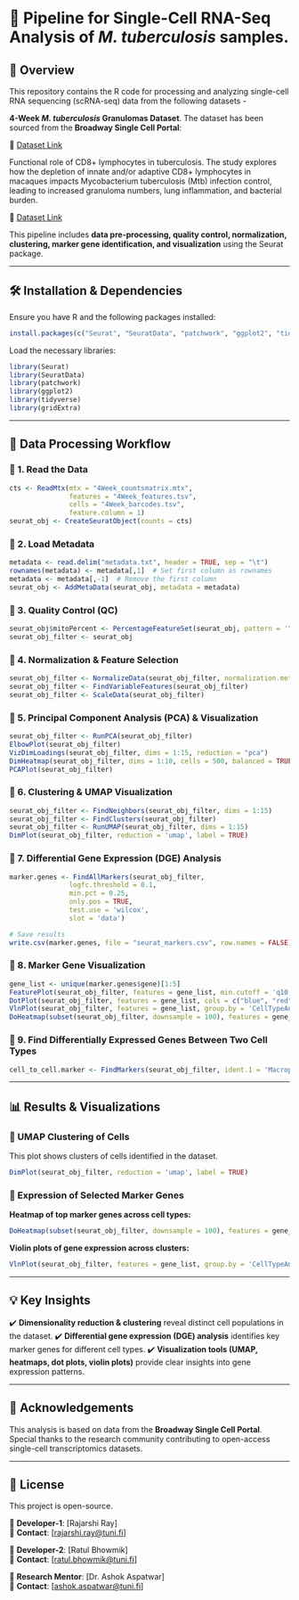 ﻿# 📌 Pipeline for Single-Cell RNA-Seq Analysis of *M. tuberculosis* samples.

## 🔬 Overview

This repository contains the R code for processing and analyzing single-cell RNA sequencing (scRNA-seq) data from the following datasets - 

**4-Week *****M. tuberculosis***** Granulomas Dataset**. The dataset has been sourced from the **Broadway Single Cell Portal**:

🔗 [Dataset Link](https://singlecell.broadinstitute.org/single_cell/study/SCP1749/cellular-ecology-of-m-tuberculosis-granulomas-4-week-dataset?cluster=4Week_ClusteringDF.csv\&spatialGroups=--\&annotation=donor_id--group--study\&subsample=all#study-visualize)

Functional role of CD8+ lymphocytes in tuberculosis. The study explores how the depletion of innate and/or adaptive CD8+ lymphocytes in macaques impacts Mycobacterium tuberculosis (Mtb) infection control, leading to increased granuloma numbers, lung inflammation, and bacterial burden.

🔗 [Dataset Link](https://singlecell.broadinstitute.org/single_cell/study/SCP642/cd8-lymphocytes-are-critical-for-early-control-of-tuberculosis-in-macaques#study-visualize)

This pipeline includes **data pre-processing, quality control, normalization, clustering, marker gene identification, and visualization** using the Seurat package.

---

## 🛠️ Installation & Dependencies

Ensure you have R and the following packages installed:

```r
install.packages(c("Seurat", "SeuratData", "patchwork", "ggplot2", "tidyverse", "gridExtra"))
```

Load the necessary libraries:

```r
library(Seurat)
library(SeuratData)
library(patchwork)
library(ggplot2)
library(tidyverse)
library(gridExtra)
```

---

## 📂 Data Processing Workflow

### 🔹 1. Read the Data

```r
cts <- ReadMtx(mtx = "4Week_countsmatrix.mtx",
               features = "4Week_features.tsv",
               cells = "4Week_barcodes.tsv",
               feature.column = 1)
seurat_obj <- CreateSeuratObject(counts = cts)
```

### 🔹 2. Load Metadata

```r
metadata <- read.delim("metadata.txt", header = TRUE, sep = "\t")
rownames(metadata) <- metadata[,1]  # Set first column as rownames
metadata <- metadata[,-1]  # Remove the first column
seurat_obj <- AddMetaData(seurat_obj, metadata = metadata)
```

### 🔹 3. Quality Control (QC)

```r
seurat_obj$mitoPercent <- PercentageFeatureSet(seurat_obj, pattern = '^MT-')
seurat_obj_filter <- seurat_obj
```

### 🔹 4. Normalization & Feature Selection

```r
seurat_obj_filter <- NormalizeData(seurat_obj_filter, normalization.method = "LogNormalize", scale.factor = 10000)
seurat_obj_filter <- FindVariableFeatures(seurat_obj_filter)
seurat_obj_filter <- ScaleData(seurat_obj_filter)
```

### 🔹 5. Principal Component Analysis (PCA) & Visualization

```r
seurat_obj_filter <- RunPCA(seurat_obj_filter)
ElbowPlot(seurat_obj_filter)
VizDimLoadings(seurat_obj_filter, dims = 1:15, reduction = "pca")
DimHeatmap(seurat_obj_filter, dims = 1:10, cells = 500, balanced = TRUE)
PCAPlot(seurat_obj_filter)
```

### 🔹 6. Clustering & UMAP Visualization

```r
seurat_obj_filter <- FindNeighbors(seurat_obj_filter, dims = 1:15)
seurat_obj_filter <- FindClusters(seurat_obj_filter)
seurat_obj_filter <- RunUMAP(seurat_obj_filter, dims = 1:15)
DimPlot(seurat_obj_filter, reduction = 'umap', label = TRUE)
```

### 🔹 7. Differential Gene Expression (DGE) Analysis

```r
marker.genes <- FindAllMarkers(seurat_obj_filter,
               logfc.threshold = 0.1,
               min.pct = 0.25,
               only.pos = TRUE,
               test.use = 'wilcox',
               slot = 'data')

# Save results
write.csv(marker.genes, file = "seurat_markers.csv", row.names = FALSE)
```

### 🔹 8. Marker Gene Visualization

```r
gene_list <- unique(marker.genes$gene)[1:5]
FeaturePlot(seurat_obj_filter, features = gene_list, min.cutoff = 'q10', label = TRUE)
DotPlot(seurat_obj_filter, features = gene_list, cols = c("blue", "red"), dot.scale = 8)
VlnPlot(seurat_obj_filter, features = gene_list, group.by = 'CellTypeAnnotations', ncol = 3)
DoHeatmap(subset(seurat_obj_filter, downsample = 100), features = gene_list, size = 3)
```

### 🔹 9. Find Differentially Expressed Genes Between Two Cell Types

```r
cell_to_cell.marker <- FindMarkers(seurat_obj_filter, ident.1 = 'Macrophage', ident.2 = 'Neutrophil')
```

---

## 📊 Results & Visualizations

### **🔸 UMAP Clustering of Cells**

This plot shows clusters of cells identified in the dataset.

```r
DimPlot(seurat_obj_filter, reduction = 'umap', label = TRUE)
```

### **🔸 Expression of Selected Marker Genes**

**Heatmap of top marker genes across cell types:**

```r
DoHeatmap(subset(seurat_obj_filter, downsample = 100), features = gene_list, size = 3)
```

**Violin plots of gene expression across clusters:**

```r
VlnPlot(seurat_obj_filter, features = gene_list, group.by = 'CellTypeAnnotations', ncol = 3)
```

---

## 💡 Key Insights

✔️ **Dimensionality reduction & clustering** reveal distinct cell populations in the dataset. ✔️ **Differential gene expression (DGE) analysis** identifies key marker genes for different cell types. ✔️ **Visualization tools (UMAP, heatmaps, dot plots, violin plots)** provide clear insights into gene expression patterns.

---

## 🤝 Acknowledgements

This analysis is based on data from the **Broadway Single Cell Portal**. Special thanks to the research community contributing to open-access single-cell transcriptomics datasets.

---

## 📝 License

This project is open-source.

📌 **Developer-1**: [Rajarshi Ray]\
📧 **Contact**: [rajarshi.ray@tuni.fi]

📌 **Developer-2**: [Ratul Bhowmik]\
📧 **Contact**: [ratul.bhowmik@tuni.fi]

📌 **Research Mentor**: [Dr. Ashok Aspatwar]\
📧 **Contact**: [ashok.aspatwar@tuni.fi]

